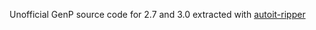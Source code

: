 Unofficial GenP source code for 2.7 and 3.0 extracted with [autoit-ripper](https://github.com/nazywam/AutoIt-Ripper)
